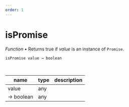 ```yaml
---
order: 1
---
```

# isPromise

_Function_ &bull; Returns true if _value_ is an instance of `Promise`.

<pre><code>isPromise value &rarr; boolean</code></pre>
<br>

| name | type | description |
|------|------|-------------|
|value|any||
|&rarr; boolean|any||



